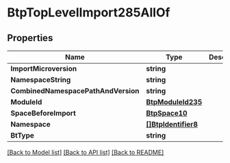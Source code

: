 # BtpTopLevelImport285AllOf

## Properties

Name | Type | Description | Notes
------------ | ------------- | ------------- | -------------
**ImportMicroversion** | **string** |  | [optional] 
**NamespaceString** | **string** |  | [optional] 
**CombinedNamespacePathAndVersion** | **string** |  | [optional] 
**ModuleId** | [**BtpModuleId235**](BTPModuleId-235.md) |  | [optional] 
**SpaceBeforeImport** | [**BtpSpace10**](BTPSpace-10.md) |  | [optional] 
**Namespace** | [**[]BtpIdentifier8**](BTPIdentifier-8.md) |  | [optional] 
**BtType** | **string** |  | [optional] 

[[Back to Model list]](../README.md#documentation-for-models) [[Back to API list]](../README.md#documentation-for-api-endpoints) [[Back to README]](../README.md)


